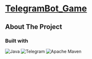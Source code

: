# <a href="https://t.me/RPS_Somecapo_Bot">TelegramBot_Game</a>
## About The Project
### Built with
![Java](https://img.shields.io/badge/java-%23ED8B00.svg?style=for-the-badge&logo=openjdk&logoColor=white)
![Telegram](https://img.shields.io/badge/Telegram-2CA5E0?style=for-the-badge&logo=telegram&logoColor=white)
![Apache Maven](https://img.shields.io/badge/Apache%20Maven-C71A36?style=for-the-badge&logo=Apache%20Maven&logoColor=white)


